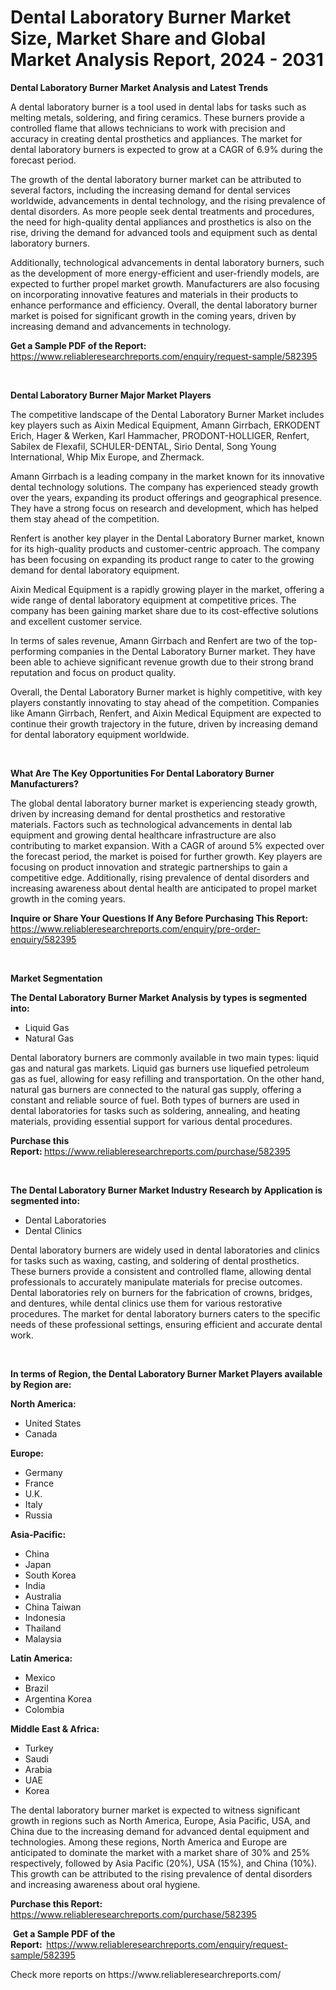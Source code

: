 <p><h1>Dental Laboratory Burner Market Size, Market Share and Global Market Analysis Report, 2024 - 2031</h1></p><p><strong>Dental Laboratory Burner Market Analysis and Latest Trends</strong></p>
<p><p>A dental laboratory burner is a tool used in dental labs for tasks such as melting metals, soldering, and firing ceramics. These burners provide a controlled flame that allows technicians to work with precision and accuracy in creating dental prosthetics and appliances. The market for dental laboratory burners is expected to grow at a CAGR of 6.9% during the forecast period.</p><p>The growth of the dental laboratory burner market can be attributed to several factors, including the increasing demand for dental services worldwide, advancements in dental technology, and the rising prevalence of dental disorders. As more people seek dental treatments and procedures, the need for high-quality dental appliances and prosthetics is also on the rise, driving the demand for advanced tools and equipment such as dental laboratory burners.</p><p>Additionally, technological advancements in dental laboratory burners, such as the development of more energy-efficient and user-friendly models, are expected to further propel market growth. Manufacturers are also focusing on incorporating innovative features and materials in their products to enhance performance and efficiency. Overall, the dental laboratory burner market is poised for significant growth in the coming years, driven by increasing demand and advancements in technology.</p></p>
<p><strong>Get a Sample PDF of the Report:&nbsp;</strong> <a href="https://www.reliableresearchreports.com/enquiry/request-sample/582395">https://www.reliableresearchreports.com/enquiry/request-sample/582395</a></p>
<p>&nbsp;</p>
<p><strong>Dental Laboratory Burner Major Market Players</strong></p>
<p><p>The competitive landscape of the Dental Laboratory Burner Market includes key players such as Aixin Medical Equipment, Amann Girrbach, ERKODENT Erich, Hager & Werken, Karl Hammacher, PRODONT-HOLLIGER, Renfert, Sabilex de Flexafil, SCHULER-DENTAL, Sirio Dental, Song Young International, Whip Mix Europe, and Zhermack. </p><p>Amann Girrbach is a leading company in the market known for its innovative dental technology solutions. The company has experienced steady growth over the years, expanding its product offerings and geographical presence. They have a strong focus on research and development, which has helped them stay ahead of the competition.</p><p>Renfert is another key player in the Dental Laboratory Burner market, known for its high-quality products and customer-centric approach. The company has been focusing on expanding its product range to cater to the growing demand for dental laboratory equipment.</p><p>Aixin Medical Equipment is a rapidly growing player in the market, offering a wide range of dental laboratory equipment at competitive prices. The company has been gaining market share due to its cost-effective solutions and excellent customer service.</p><p>In terms of sales revenue, Amann Girrbach and Renfert are two of the top-performing companies in the Dental Laboratory Burner market. They have been able to achieve significant revenue growth due to their strong brand reputation and focus on product quality.</p><p>Overall, the Dental Laboratory Burner market is highly competitive, with key players constantly innovating to stay ahead of the competition. Companies like Amann Girrbach, Renfert, and Aixin Medical Equipment are expected to continue their growth trajectory in the future, driven by increasing demand for dental laboratory equipment worldwide.</p></p>
<p>&nbsp;</p>
<p><strong>What Are The Key Opportunities For Dental Laboratory Burner Manufacturers?</strong></p>
<p><p>The global dental laboratory burner market is experiencing steady growth, driven by increasing demand for dental prosthetics and restorative materials. Factors such as technological advancements in dental lab equipment and growing dental healthcare infrastructure are also contributing to market expansion. With a CAGR of around 5% expected over the forecast period, the market is poised for further growth. Key players are focusing on product innovation and strategic partnerships to gain a competitive edge. Additionally, rising prevalence of dental disorders and increasing awareness about dental health are anticipated to propel market growth in the coming years.</p></p>
<p><strong>Inquire or Share Your Questions If Any Before Purchasing This Report:</strong> <a href="https://www.reliableresearchreports.com/enquiry/pre-order-enquiry/582395">https://www.reliableresearchreports.com/enquiry/pre-order-enquiry/582395</a></p>
<p>&nbsp;</p>
<p><strong>Market Segmentation</strong></p>
<p><strong>The Dental Laboratory Burner Market Analysis by types is segmented into:</strong></p>
<p><ul><li>Liquid Gas</li><li>Natural Gas</li></ul></p>
<p><p>Dental laboratory burners are commonly available in two main types: liquid gas and natural gas markets. Liquid gas burners use liquefied petroleum gas as fuel, allowing for easy refilling and transportation. On the other hand, natural gas burners are connected to the natural gas supply, offering a constant and reliable source of fuel. Both types of burners are used in dental laboratories for tasks such as soldering, annealing, and heating materials, providing essential support for various dental procedures.</p></p>
<p><strong>Purchase this Report:&nbsp;</strong><a href="https://www.reliableresearchreports.com/purchase/582395">https://www.reliableresearchreports.com/purchase/582395</a></p>
<p>&nbsp;</p>
<p><strong>The Dental Laboratory Burner Market Industry Research by Application is segmented into:</strong></p>
<p><ul><li>Dental Laboratories</li><li>Dental Clinics</li></ul></p>
<p><p>Dental laboratory burners are widely used in dental laboratories and clinics for tasks such as waxing, casting, and soldering of dental prosthetics. These burners provide a consistent and controlled flame, allowing dental professionals to accurately manipulate materials for precise outcomes. Dental laboratories rely on burners for the fabrication of crowns, bridges, and dentures, while dental clinics use them for various restorative procedures. The market for dental laboratory burners caters to the specific needs of these professional settings, ensuring efficient and accurate dental work.</p></p>
<p>&nbsp;</p>
<p><strong>In terms of Region, the Dental Laboratory Burner Market Players available by Region are:</strong></p>
<p>
    <p> <strong> North America: </strong>
        <ul>
            <li>United States</li>
            <li>Canada</li>
        </ul>
        </p> 
    <p> <strong> Europe: </strong>
        <ul>
            <li>Germany</li>
            <li>France</li>
            <li>U.K.</li>
            <li>Italy</li>
            <li>Russia</li>
        </ul>
        </p> 
    <p> <strong> Asia-Pacific: </strong>
        <ul>
            <li>China</li>
            <li>Japan</li>
            <li>South Korea</li>
            <li>India</li>
            <li>Australia</li>
            <li>China Taiwan</li>
            <li>Indonesia</li>
            <li>Thailand</li>
            <li>Malaysia</li>
        </ul>
        </p> 
    <p> <strong> Latin America: </strong>
        <ul>
            <li>Mexico</li>
            <li>Brazil</li>
            <li>Argentina Korea</li>
            <li>Colombia</li>
        </ul>
        </p> 
    <p> <strong> Middle East & Africa: </strong>
        <ul>
            <li>Turkey</li>
            <li>Saudi</li>
            <li>Arabia</li>
            <li>UAE</li>
            <li>Korea</li>
        </ul>
    </p>
    </p>
<p><p>The dental laboratory burner market is expected to witness significant growth in regions such as North America, Europe, Asia Pacific, USA, and China due to the increasing demand for advanced dental equipment and technologies. Among these regions, North America and Europe are anticipated to dominate the market with a market share of 30% and 25% respectively, followed by Asia Pacific (20%), USA (15%), and China (10%). This growth can be attributed to the rising prevalence of dental disorders and increasing awareness about oral hygiene.</p></p>
<p><strong>Purchase this Report: </strong><a href="https://www.reliableresearchreports.com/purchase/582395">https://www.reliableresearchreports.com/purchase/582395</a></p>
<p>&nbsp;<strong>Get a Sample PDF of the Report:&nbsp;&nbsp;</strong><a href="https://www.reliableresearchreports.com/enquiry/request-sample/582395">https://www.reliableresearchreports.com/enquiry/request-sample/582395</a></p>
<p><strong></strong></p>
<p>Check more reports on https://www.reliableresearchreports.com/</p>